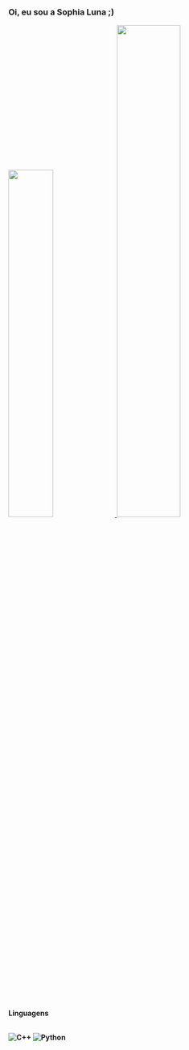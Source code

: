 ### Oi, eu sou a Sophia Luna ;) 

<a href="https://github.com/sophia-luna/github-readme-stats">
  <img width="42%" src="https://github-readme-stats.vercel.app/api?username=sophia-luna&show_icons=true&show=reviews&include_all_commits=true&theme=merko" />
</a>
<a href="https://github.com/sophia-luna/convoychat">
  <img width="50%" src="https://github-readme-stats.vercel.app/api/top-langs?username=sophia-luna&layout=compact&langs_count=8&card_width=320&theme=merko" />
</a>


<html>
  <strong>Linguagens<br /><br />
</html>

![C++](https://img.shields.io/badge/C%2B%2B-00599C?style=for-the-badge&logo=c%2B%2B&logoColor=white)
![Python](https://img.shields.io/badge/Python-3776AB?style=for-the-badge&logo=python&logoColor=white)
